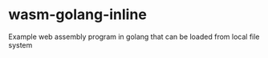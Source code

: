 # wasm-golang-inline
Example web assembly program in golang that can be loaded from local file system
